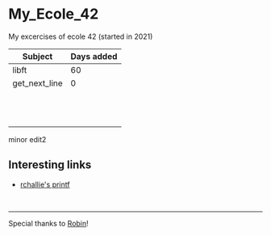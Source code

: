 # My_Ecole_42
My excercises of ecole 42 (started in 2021)

| Subject      | Days added |
| ----------- | ----------- |
| libft     | 60       |
| get_next_line   | 0        |
|   |        |
|   |        |
|   |        |
|   |        |
|   |        |
|   |        |
|   |        |
|   |        |
|   |        |
|   |        |
|   |        |
|   |        |
  
minor edit2
## Interesting links
- [rchallie's printf](https://github.com/rchallie/ft_printf)    
<br>

___

Special thanks to [Robin](https://github.com/RobinBurri?)!
